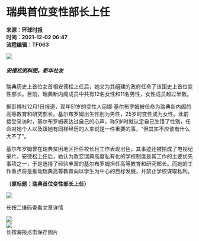 # 瑞典首位变性部长上任

**来源：环球时报**  
**时间：2021-12-02 06:47**  
**流程编辑：TF063**

![](//img.bjd.com.cn/p/2021/12/02/feedc0cbf316e6d1d5e8043f6ccaf676.jpg)  
##### 安德松资料图。新华社发

瑞典历史上首位女首相安德松上任后，她又为其组建的政府任命了该国史上首位变性部长。目前，瑞典新内阁成员中共有12名女性和11名男性，女性成员超过半数。

据彭博社12月1日报道，现年51岁的变性人丽娜·基尔布罗姆被任命为瑞典新内阁的高等教育和研究部长。基尔布罗姆出生性别为男性，25岁时变性成为女性。此前接受采访时，基尔布罗姆表达过自己的心声，称5岁时就认定自己生错了性别，任命对她个人以及跟她有同样经历的人来说是一件重要的事，“但其实不应该有什么大不了”。

基尔布罗姆曾在瑞典贫困地区担任校长且工作表现出色，其事迹还被拍成了电视纪录片。安德松上任后，她认为改变瑞典高度私有化的学校制度是其工作的主要优先事项之一，于是选择了经验丰富的基尔布罗姆担任高等教育和研究部长。而她的工作重点将是推动瑞典高等教育向以学生为中心的目标发展，并禁止学校谋取私利。

**（原标题：瑞典首位变性部长上任）**

![](//img.takefoto.cn/h5/web/skin/static/images/logo.png)

长按二维码查看文章详情

![](//img.takefoto.cn/h5/web/skin/static/images/close-b.png)  
![](//img.takefoto.cn/h5/web/skin/static/images/h2c-finger.png)  
长按海报点击保存图片